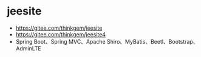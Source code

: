 # jeesite

- https://gitee.com/thinkgem/jeesite
- https://gitee.com/thinkgem/jeesite4 
- Spring Boot、Spring MVC、Apache Shiro、MyBatis、Beetl、Bootstrap、AdminLTE